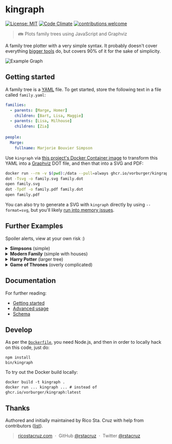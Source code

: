 # kingraph

[![License: MIT](https://img.shields.io/badge/License-MIT-yellow.svg)](https://opensource.org/licenses/MIT)
[![Code Climate](https://img.shields.io/codeclimate/maintainability/vorburger/kingraph.svg?style=flat-square)](https://codeclimate.com/github/vorburger/kingraph)
[![contributions welcome](https://img.shields.io/badge/contributions-welcome-brightgreen.svg?style=flat-square)](https://github.com/vorburger/kingraph/issues)

> 👪 Plots family trees using JavaScript and Graphviz

A family tree plotter with a very simple syntax. It probably doesn't cover everything [bigger tools](https://gramps-project.org/) do, but covers 90% of it for the sake of simplicity.

![Example Graph](examples/intro.png)

## Getting started

A family tree is a [YAML](http://yaml.org/) file. To get started, store the following text in a file called `family.yaml`:

```yaml
families:
  - parents: [Marge, Homer]
    children: [Bart, Lisa, Maggie]
  - parents: [Lisa, Milhouse]
    children: [Zia]

people:
  Marge:
    fullname: Marjorie Bouvier Simpson
```

Use `kingraph` via [this project's Docker Container image](https://github.com/vorburger/kingraph/pkgs/container/kingraph) to transform this YAML into a [Graphviz](https://graphviz.org) DOT file, and then that into a SVG and PDF:

```sh
docker run --rm -v $(pwd):/data --pull=always ghcr.io/vorburger/kingraph:latest --format=dot family.yaml >family.dot
dot -Tsvg -o family.svg family.dot
open family.svg
dot -Tpdf -o family.pdf family.dot
open family.pdf
```

You can also try to generate a SVG with `kingraph` directly by using `--format=svg`, but you'll likely [run into memory issues](https://github.com/rstacruz/kingraph/issues/6).

## Further Examples

Spoiler alerts, view at your own risk :)

<details>
<summary><b>Simpsons</b> (simple)</summary>

Source: *[simpsons.yaml](examples/simpsons.yaml)*

> ![Simpsons Example](examples/simpsons.png)
</details>

<details>
<summary><b>Modern Family</b> (simple with houses)</summary>

Source: *[modernfamily.yaml](examples/modernfamily.yaml)*

> ![Modern Family Example](examples/modernfamily.png)
</details>

<details>
<summary><b>Harry Potter</b> (larger tree)</summary>

Source: *[potter.yaml](examples/potter.yaml)*

> ![Potter Example](examples/potter.png)
</details>

<details>
<summary><b>Game of Thrones</b> (overly complicated)</summary>

Source: *[got.yaml](examples/got.yaml)*

> ![GOT Example](examples/got.png)
</details>

## Documentation

For further reading:

- [Getting started](docs/getting_started.md)
- [Advanced usage](docs/advanced.md)
- [Schema](docs/schema.md)

## Develop

As per the [`Dockerfile`](Dockerfile), you need Node.js, and then in order to locally hack on this code, just do:

    npm install
    bin/kingraph

To try out the Docker build locally:

    docker build -t kingraph .
    docker run ... kingraph ... # instead of ghcr.io/vorburger/kingraph:latest

## Thanks

Authored and initially maintained by Rico Sta. Cruz with help from contributors ([list][contributors]).

> [ricostacruz.com](http://ricostacruz.com) &nbsp;&middot;&nbsp;
> GitHub [@rstacruz](https://github.com/rstacruz) &nbsp;&middot;&nbsp;
> Twitter [@rstacruz](https://twitter.com/rstacruz)

[contributors]: http://github.com/vorburger/kingraph/contributors
